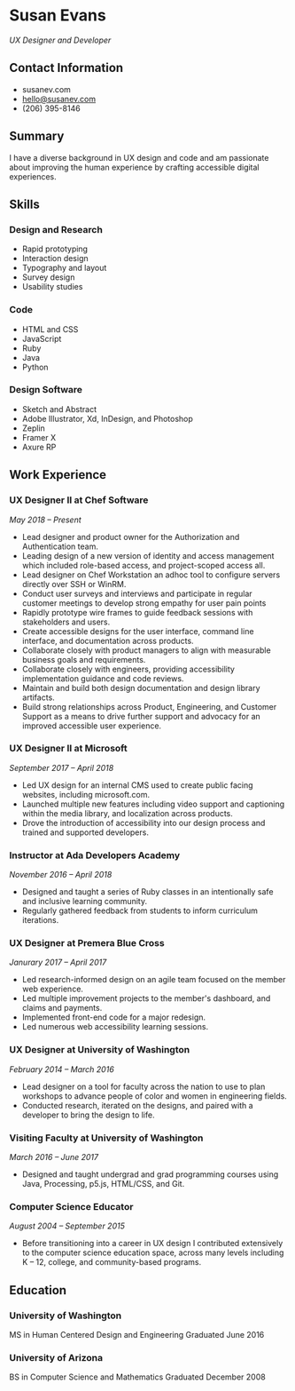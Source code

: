 # Susan Evans
_UX Designer and Developer_

## Contact Information
* susanev.com
* hello@susanev.com
* (206) 395-8146

## Summary
I have a diverse background in UX design and code and am passionate about improving the human experience by crafting accessible digital experiences.

## Skills
### Design and Research
* Rapid prototyping
* Interaction design
* Typography and layout
* Survey design
* Usability studies

### Code
* HTML and CSS
* JavaScript
* Ruby
* Java
* Python

### Design Software
* Sketch and Abstract
* Adobe Illustrator, Xd, InDesign, and Photoshop
* Zeplin
* Framer X
* Axure RP

## Work Experience
### UX Designer II at Chef Software
_May 2018 – Present_
* Lead designer and product owner for the Authorization and Authentication team.
* Leading design of a new version of identity and access management which included role-based access, and project-scoped access all.
* Lead designer on Chef Workstation an adhoc tool to configure servers directly over SSH or WinRM.
* Conduct user surveys and interviews and participate in regular customer meetings to develop strong empathy for user pain points
* Rapidly prototype wire frames to guide feedback sessions with stakeholders and users.
* Create accessible designs for the user interface, command line interface, and documentation across products.
* Collaborate closely with product managers to align with measurable business goals and requirements.
* Collaborate closely with engineers, providing accessibility implementation guidance and code reviews.
* Maintain and build both design documentation and design library artifacts.
* Build strong relationships across Product, Engineering, and Customer Support as a means to drive further support and advocacy for an improved accessible user experience.

### UX Designer II at Microsoft
_September 2017 – April 2018_
* Led UX design for an internal CMS used to create public facing websites, including microsoft.com.
* Launched multiple new features including video support and captioning within the media library, and localization across products.
* Drove the introduction of accessibility into our design process and trained and supported developers.

### Instructor at Ada Developers Academy
_November 2016 – April 2018_
* Designed and taught a series of Ruby classes in an intentionally safe and inclusive learning community.
* Regularly gathered feedback from students to inform curriculum iterations.

### UX Designer at Premera Blue Cross
_Janurary 2017 – April 2017_
* Led research-informed design on an agile team focused on the member web experience.
* Led multiple improvement projects to the member's dashboard, and claims and payments.
* Implemented front-end code for a major redesign.
* Led numerous web accessibility learning sessions.

### UX Designer at University of Washington
_February 2014 – March 2016_
* Lead designer on a tool for faculty across the nation to use to plan workshops to advance people of color and women in engineering fields.
* Conducted research, iterated on the designs, and paired with a developer to bring the design to life.

### Visiting Faculty at University of Washington
_March 2016 – June 2017_
* Designed and taught undergrad and grad programming courses using Java, Processing, p5.js, HTML/CSS, and Git.

### Computer Science Educator
_August 2004 – September 2015_
* Before transitioning into a career in UX design I contributed extensively to the computer science education space, across many levels including K – 12, college, and community-based programs.

## Education
### University of Washington
MS in Human Centered Design and Engineering
Graduated June 2016

### University of Arizona
BS in Computer Science and Mathematics
Graduated December 2008
